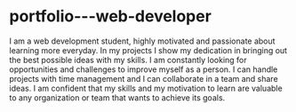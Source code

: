 # portfolio---web-developer
I am a web development student, highly motivated and passionate about learning more everyday. In my projects I show my dedication in bringing out the best possible ideas with my skills. I am constantly looking for opportunities and challenges to improve myself as a person. I can handle projects with time management and I can collaborate in a team and share ideas. I am confident that my skills and my motivation to learn are valuable to any organization or team that wants to achieve its goals.